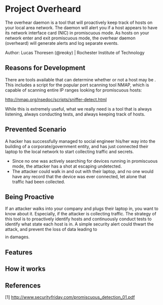Project Overheard
===========================

The overhear daemon is a tool that will proactively keep track of hosts on your local area network. The daemon will alert you if a host appears to have its network interface card (NIC) in promiscuous mode. As hosts on your network enter and exit promiscuous mode, the overhear daemon (overheard) will generate alerts and log separate events.

Author: Lucas Thoresen (@reoky) | Rochester Institute of Technology


Reasons for Development
-
There are tools available that can determine whether or not a host may be . This includes a script for the popular port scanning tool NMAP, which is capable of scanning entire IP ranges looking for promiscuous hosts:

http://nmap.org/nsedoc/scripts/sniffer-detect.html

While this is extremely useful, what we really need is a tool that is always listening, always conducting tests, and always keeping track of hosts. 


Prevented Scenario
-
A hacker has successfully managed to social engineer his/her way into the building of a corporate/government entity, and has just connected their laptop to the local network to start collecting traffic and secrets.
- Since no one was actively searching for devices running in promiscuous mode, the attacker has a shot at escaping undetected.
- The attacker could walk in and out with their laptop, and no one would have any record that the device was ever connected, let alone that traffic had been collected.


Being Proactive
-
If an attacker walks into your company and plugs their laptop in, you want to know about it. Especially, if the attacker is collecting traffic. The strategy of this tool is to proactively identify hosts and continuously conduct tests to identify what state each host is in. A simple security alert could thwart the attack, and prevent the loss of data leading to $$$$ in damages.


Features
-


How it works
-


References
-
[1] http://www.securityfriday.com/promiscuous_detection_01.pdf
